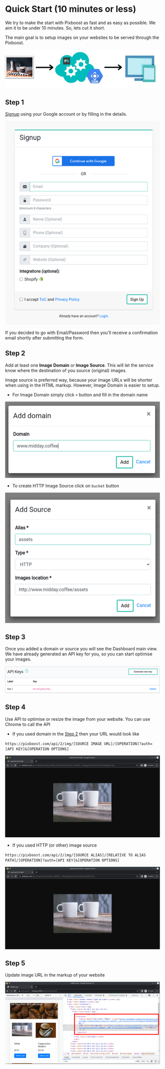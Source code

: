 # Quick Start \(10 minutes or less\)

We try to make the start with Pixboost as fast and as easy as possible. We aim it to be under 10 minutes. So, lets cut it short.

The main goal is to setup images on your websites to be served through the Pixboost. 

![Diagram of how Pixboost serves images](.gitbook/assets/cdn-diagram-aboutpage.jpg)

## Step 1

[Signup](https://pixboost.com/customer/#/signup) using your Google account or by filling in the details.

![Signup form](.gitbook/assets/quickstart/signup.png)

If you decided to go with Email/Password then you'll receive a confirmation email shortly after 
submitting the form.

## Step 2

Add at least one **Image Domain** or **Image Source**. This will let the service know where the destination
of you source (original) images.

Image source is preferred way, because your image URLs will be shorter when using in the HTML markup. However,
Image Domain is easier to setup.

* For Image Domain simply click `+` button and fill in the domain name

![Adding a new domain with source images](.gitbook/assets/quickstart/add-domain.png)

* To create HTTP Image Source click on `bucket` button

![Adding HTTP source](.gitbook/assets/quickstart/add-http-source.png)

## Step 3

Once you added a domain or source you will see the Dashboard main view. We have already generated an API
key for you, so you can start optimise your images.

![List of API keys in dashboard](.gitbook/assets/quickstart/api-keys.png)

## Step 4

Use API to optimise or resize the image from your website. You can use Chrome 
to call the API

* If you used domain in the [Step 2](#step-2) then your URL would look like

`https://pixboost.com/api/2/img/[SOURCE IMAGE URL]/[OPERATION]?auth=[API KEY]&[OPERATION OPTIONS]`

![Example of optimising the image using domain](.gitbook/assets/quickstart/optimise-image-using-domain.png)

* If you used HTTP (or other) image source

`https://pixboost.com/api/2/img/[SOURCE ALIAS]/[RELATIVE TO ALIAS PATH]/[OPERATION]?auth=[API KEY]&[OPERATION OPTIONS]`

![Example of optimising the image using HTTP source](.gitbook/assets/quickstart/optimise-image-using-image-source.png)

## Step 5

Update image URL in the markup of your website

![](.gitbook/assets/quickstart/using-in-markup.png)

 

